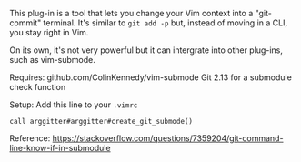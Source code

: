 This plug-in is a tool that lets you change your Vim context into a
"git-commit" terminal. It's similar to `git add -p` but, instead of moving in a
CLI, you stay right in Vim.

On its own, it's not very powerful but it can intergrate into other plug-ins,
such as vim-submode.

Requires:
	github.com/ColinKennedy/vim-submode
	Git 2.13 for a submodule check function


Setup:
	Add this line to your `.vimrc`

```vim
call arggitter#arggitter#create_git_submode()
```

Reference:
	https://stackoverflow.com/questions/7359204/git-command-line-know-if-in-submodule
